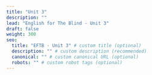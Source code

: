 ```yaml
---
title: "Unit 3"
description: ""
lead: "English for The Blind - Unit 3"
draft: false
weight: 300
seo:
  title: "EFTB - Unit 3" # custom title (optional)
  description: "" # custom description (recommended)
  canonical: "" # custom canonical URL (optional)
  robots: "" # custom robot tags (optional)
---
```

